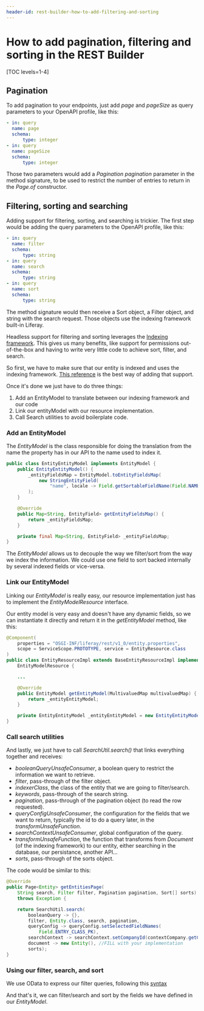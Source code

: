 ```yaml
---
header-id: rest-builder-how-to-add-filtering-and-sorting
---
```


# How to add pagination, filtering and sorting in the REST Builder

[TOC levels=1-4]

## Pagination

To add pagination to your endpoints, just add _page_ and _pageSize_ as query parameters to your OpenAPI profile, like this: 

```yaml
- in: query
  name: page
  schema:
      type: integer
- in: query
  name: pageSize
  schema:
      type: integer
```

Those two parameters would add a _Pagination pagination_ parameter in the method signature, to be used to restrict the number of entries to return in the _Page.of_ constructor.

## Filtering, sorting and searching

Adding support for filtering, sorting, and searching is trickier. The first step would be adding the query parameters to the OpenAPI profile, like this:

```yaml
- in: query
  name: filter
  schema:
      type: string
- in: query
  name: search
  schema:
      type: string
- in: query
  name: sort
  schema:
      type: string
```

The method signature would then receive a Sort object, a Filter object, and string with the search request. Those objects use the indexing framework built-in Liferay.

Headless support for filtering and sorting leverages the [Indexing framework](https://portal.liferay.dev/docs/7-2/frameworks/-/knowledge_base/f/model-entity-indexing-framework). This gives us many benefits, like support for permissions out-of-the-box and having to write very little code to achieve sort, filter, and search.

So first, we have to make sure that our entity is indexed and uses the indexing framework. [This reference](https://portal.liferay.dev/docs/7-2/frameworks/-/knowledge_base/f/model-entity-indexing-framework) is the best way of adding that support.

Once it's done we just have to do three things:

1. Add an EntityModel to translate between our indexing framework and our code
2. Link our entityModel with our resource implementation.
3. Call Search utilities to avoid boilerplate code.

### Add an EntityModel
 
The _EntityModel_ is the class responsible for doing the translation from the name the property has in our API to the name used to index it.

```java
public class EntityEntityModel implements EntityModel {
	public EntityEntityModel() {
		_entityFieldsMap = EntityModel.toEntityFieldsMap(
			new StringEntityField(
				"name", locale -> Field.getSortableFieldName(Field.NAME))
		);
	}

	@Override
	public Map<String, EntityField> getEntityFieldsMap() {
		return _entityFieldsMap;
	}

	private final Map<String, EntityField> _entityFieldsMap;
}
```

The _EntityModel_ allows us to decouple the way we filter/sort from the way we index the information. We could use one field to sort backed internally by several indexed fields or vice-versa.

### Link our EntityModel

Linking our _EntityModel_ is really easy, our resource implementation just has to implement the _EntityModelResource_ interface. 

Our entity model is very easy and doesn't have any dynamic fields, so we can instantiate it directly and return it in the _getEntityModel_ method, like this:

```java
@Component(
	properties = "OSGI-INF/liferay/rest/v1_0/entity.properties",
	scope = ServiceScope.PROTOTYPE, service = EntityResource.class
)
public class EntityResourceImpl extends BaseEntityResourceImpl implements
	EntityModelResource {

    ...

	@Override
	public EntityModel getEntityModel(MultivaluedMap multivaluedMap) {
		return _entityEntityModel;
	}

	private EntityEntityModel _entityEntityModel = new EntityEntityModel();
}
``` 

### Call search utilities

And lastly, we just have to call _SearchUtil.search()_ that links everything together and receives:

* _booleanQueryUnsafeConsumer_, a boolean query to restrict the information we want to retrieve.
* _filter_, pass-through of the filter object.
* _indexerClass_, the class of the entity that we are going to filter/search.
* _keywords_, pass-through of the search string.
* _pagination_, pass-through of the pagination object (to read the row requested).
* _queryConfigUnsafeConsumer_, the configuration for the fields that we want to return, typically the id to do a query later, in the _transformUnsafeFunction_.
* _searchContextUnsafeConsumer_, global configuration of the query.
* _transformUnsafeFunction_, the function that transforms from _Document_ (of the indexing framework) to our entity, either searching in the database, our persistance, another API...
* _sorts_, pass-through of the sorts object.

The code would be similar to this:

```java
@Override
public Page<Entity> getEntitiesPage(
    String search, Filter filter, Pagination pagination, Sort[] sorts)
    throws Exception {

    return SearchUtil.search(
        booleanQuery -> {},
        filter, Entity.class, search, pagination,
        queryConfig -> queryConfig.setSelectedFieldNames(
            Field.ENTRY_CLASS_PK),
        searchContext -> searchContext.setCompanyId(contextCompany.getCompanyId()),
        document -> new Entity(), //FILL with your implementation
        sorts);
}
```

### Using our filter, search, and sort

We use OData to express our filter queries, following this [syntax](https://portal.liferay.dev/docs/7-2/frameworks/-/knowledge_base/f/filter-sort-and-search#filter)

And that's it, we can filter/search and sort by the fields we have defined in our _EntityModel_.